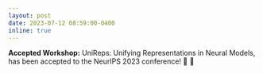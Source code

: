 ```yaml
---
layout: post
date: 2023-07-12 08:59:00-0400
inline: true
---
```


<b> Accepted Workshop:</b> UniReps: Unifying Representations in Neural Models, has been accepted to the NeurIPS 2023 conference!  🎉 🍊